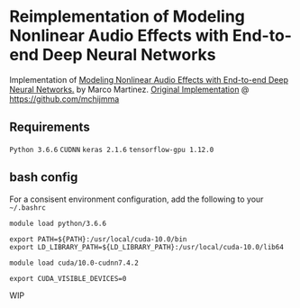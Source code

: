 # Reimplementation of Modeling Nonlinear Audio Effects with End-to-end Deep Neural Networks 
Implementation of [Modeling Nonlinear Audio Effects with End-to-end Deep Neural Networks.](https://ieeexplore.ieee.org/abstract/document/8683529/) by Marco Martinez. [Original Implementation](https://github.com/mchijmma/DL-AFx) @ https://github.com/mchijmma

## Requirements
`Python 3.6.6`
`CUDNN`
`keras 2.1.6`
`tensorflow-gpu 1.12.0`

## bash config
For a consisent environment configuration, add the following to your `~/.bashrc`

```
module load python/3.6.6

export PATH=${PATH}:/usr/local/cuda-10.0/bin
export LD_LIBRARY_PATH=${LD_LIBRARY_PATH}:/usr/local/cuda-10.0/lib64

module load cuda/10.0-cudnn7.4.2

export CUDA_VISIBLE_DEVICES=0
```

WIP 
